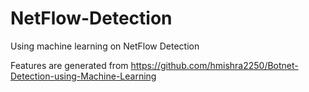 # NetFlow-Detection
Using machine learning on NetFlow Detection

Features are generated from https://github.com/hmishra2250/Botnet-Detection-using-Machine-Learning
